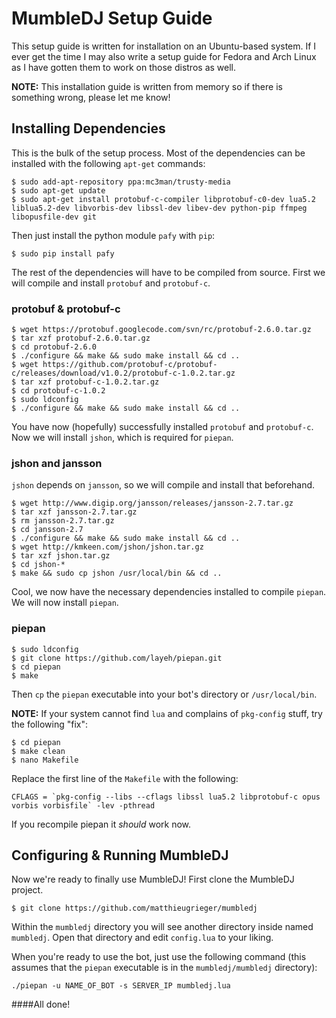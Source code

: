 MumbleDJ Setup Guide
====================
This setup guide is written for installation on an Ubuntu-based system. If I ever get the time I may also write a setup guide for Fedora and Arch Linux as I have gotten them to work on those distros as well.

**NOTE:** This installation guide is written from memory so if there is something wrong, please let me know!

## Installing Dependencies
This is the bulk of the setup process. Most of the dependencies can be installed with the following `apt-get` commands:

```
$ sudo add-apt-repository ppa:mc3man/trusty-media
$ sudo apt-get update
$ sudo apt-get install protobuf-c-compiler libprotobuf-c0-dev lua5.2 liblua5.2-dev libvorbis-dev libssl-dev libev-dev python-pip ffmpeg libopusfile-dev git
```

Then just install the python module `pafy` with `pip`:

```
$ sudo pip install pafy
```

The rest of the dependencies will have to be compiled from source. First we will compile and install `protobuf` and `protobuf-c`.

### protobuf & protobuf-c

```
$ wget https://protobuf.googlecode.com/svn/rc/protobuf-2.6.0.tar.gz
$ tar xzf protobuf-2.6.0.tar.gz
$ cd protobuf-2.6.0
$ ./configure && make && sudo make install && cd ..
$ wget https://github.com/protobuf-c/protobuf-c/releases/download/v1.0.2/protobuf-c-1.0.2.tar.gz
$ tar xzf protobuf-c-1.0.2.tar.gz
$ cd protobuf-c-1.0.2
$ sudo ldconfig
$ ./configure && make && sudo make install && cd ..
```

You have now (hopefully) successfully installed `protobuf` and `protobuf-c`. Now we will install `jshon`, which is required for `piepan`.

### jshon and jansson

`jshon` depends on `jansson`, so we will compile and install that beforehand.

```
$ wget http://www.digip.org/jansson/releases/jansson-2.7.tar.gz
$ tar xzf jansson-2.7.tar.gz
$ rm jansson-2.7.tar.gz
$ cd jansson-2.7
$ ./configure && make && sudo make install && cd ..
$ wget http://kmkeen.com/jshon/jshon.tar.gz
$ tar xzf jshon.tar.gz
$ cd jshon-*
$ make && sudo cp jshon /usr/local/bin && cd ..
```

Cool, we now have the necessary dependencies installed to compile `piepan`. We will now install `piepan`.

### piepan

```
$ sudo ldconfig
$ git clone https://github.com/layeh/piepan.git
$ cd piepan
$ make
```

Then `cp` the `piepan` executable into your bot's directory or `/usr/local/bin`.

**NOTE:** If your system cannot find `lua` and complains of `pkg-config` stuff, try the following "fix":

```
$ cd piepan
$ make clean
$ nano Makefile
```

Replace the first line of the `Makefile` with the following:

```
CFLAGS = `pkg-config --libs --cflags libssl lua5.2 libprotobuf-c opus vorbis vorbisfile` -lev -pthread
```

If you recompile piepan it *should* work now.


## Configuring & Running MumbleDJ
Now we're ready to finally use MumbleDJ! First clone the MumbleDJ project.

```
$ git clone https://github.com/matthieugrieger/mumbledj
```

Within the `mumbledj` directory you will see another directory inside named `mumbledj`. Open that directory and edit `config.lua` to your liking.

When you're ready to use the bot, just use the following command (this assumes that the `piepan` executable is in the `mumbledj/mumbledj` directory):

```
./piepan -u NAME_OF_BOT -s SERVER_IP mumbledj.lua
```


####All done!


